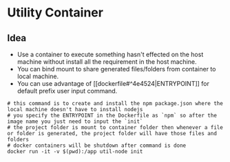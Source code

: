 # Utility Container
## Idea
- Use a container to execute something hasn't effected on the host machine without install all the requirement in the host machine.
- You can bind mount to share generated files/folders from container to local machine.
- You can use advantage of [[dockerfile#^4e4524|ENTRYPOINT]] for default prefix user input command.
```shell
# this command is to create and install the npm package.json where the local machine doesn't have to install nodejs
# you specify the ENTRYPOINT in the Dockerfile as `npm` so after the image name you just need to input the `init`
# the project folder is mount to container folder then whenever a file or folder is generated, the project folder will have those files and folders
# docker containers will be shutdown after command is done
docker run -it -v $(pwd):/app util-node init
```
